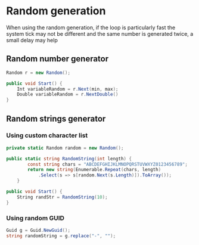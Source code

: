 # Random generation

When using the random generation, if the loop is particularly fast the system tick may not be different and the same number is generated twice, a small delay may help

## Random number generator

```csharp
Random r = new Random();

public void Start() {
	Int variableRandom = r.Next(min, max);
	Double variableRandom = r.NextDouble()
}
```

## Random strings generator

### Using custom character list

```csharp
private static Random random = new Random();

public static string RandomString(int length) {
        const string chars = "ABCDEFGHIJKLMNOPQRSTUVWXYZ0123456789";
        return new string(Enumerable.Repeat(chars, length)
            .Select(s => s[random.Next(s.Length)]).ToArray());
    }

public void Start() {
	String randStr = RandomString(10);
}
```

### Using random GUID

```csharp
Guid g = Guid.NewGuid();
string randomString = g.replace("-", "");
```
